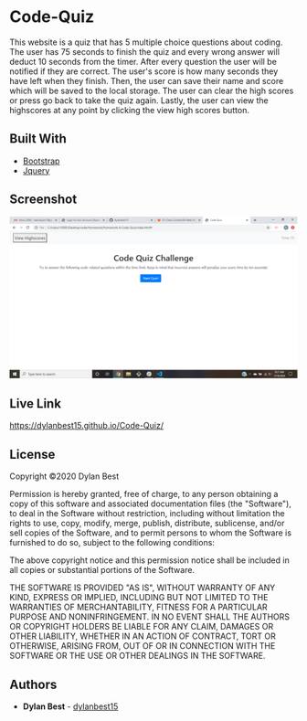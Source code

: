 # Code-Quiz
This website is a quiz that has 5 multiple choice questions about coding. The user has 75 seconds to finish the quiz and every wrong answer will deduct 10 seconds from the timer. After every question the user will be notified if they are correct. The user's score is how many seconds they have left when they finish. Then, the user can save their name and score which will be saved to the local storage. The user can clear the high scores or press go back to take the quiz again. Lastly, the user can view the highscores at any point by clicking the view high scores button.

## Built With
- <a href="https://getbootstrap.com/">Bootstrap</a>
- <a href="https://jquery.com/">Jquery</a>

## Screenshot
![Code-Quiz](screenshot-hw4.png)

## Live Link
https://dylanbest15.github.io/Code-Quiz/

## License
Copyright ©2020 Dylan Best

Permission is hereby granted, free of charge, to any person obtaining a copy of this software and associated documentation files (the "Software"), to deal in the Software without restriction, including without limitation the rights to use, copy, modify, merge, publish, distribute, sublicense, and/or sell copies of the Software, and to permit persons to whom the Software is furnished to do so, subject to the following conditions:

The above copyright notice and this permission notice shall be included in all copies or substantial portions of the Software.

THE SOFTWARE IS PROVIDED "AS IS", WITHOUT WARRANTY OF ANY KIND, EXPRESS OR IMPLIED, INCLUDING BUT NOT LIMITED TO THE WARRANTIES OF MERCHANTABILITY, FITNESS FOR A PARTICULAR PURPOSE AND NONINFRINGEMENT. IN NO EVENT SHALL THE AUTHORS OR COPYRIGHT HOLDERS BE LIABLE FOR ANY CLAIM, DAMAGES OR OTHER LIABILITY, WHETHER IN AN ACTION OF CONTRACT, TORT OR OTHERWISE, ARISING FROM, OUT OF OR IN CONNECTION WITH THE SOFTWARE OR THE USE OR OTHER DEALINGS IN THE SOFTWARE.

## Authors
- **Dylan Best** - [dylanbest15](https://github.com/dylanbest15)